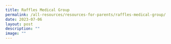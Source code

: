 ```yaml
---
title: Raffles Medical Group
permalink: /all-resources/resources-for-parents/raffles-medical-group/
date: 2023-07-06
layout: post
description: ""
image: ""
---
```

